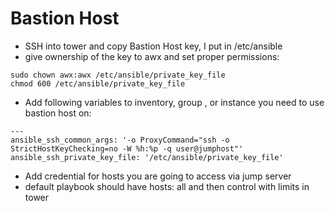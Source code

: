 # Bastion Host

* SSH into tower and copy Bastion Host key, I put in /etc/ansible 
* give ownership of the key to awx and set proper permissions:

```text
sudo chown awx:awx /etc/ansible/private_key_file
chmod 600 /etc/ansible/private_key_file
```

* Add following variables to inventory, group , or instance you need to use bastion host on:

```text
---
ansible_ssh_common_args: '-o ProxyCommand="ssh -o StrictHostKeyChecking=no -W %h:%p -q user@jumphost"'
ansible_ssh_private_key_file: '/etc/ansible/private_key_file'
```

* Add credential for hosts you are going to access via jump server
* default playbook should have hosts: all and then control with limits in tower

